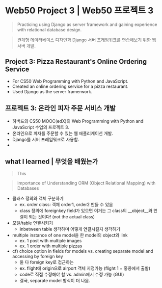 # Web50 Project 3 | Web50 프로젝트 3
> Practicing using Django as server framework and gaining experience with relational database design.

> 관계형 데이터베이스 디자인과 Django 서버 프레임워크를 연습해보기 위한 웹 서버 개발.

## Project 3: Pizza Restaurant's Online Ordering Service
- For CS50 Web Programming with Python and JavaScript.
- Created an online ordering service for a pizza restaurant.
- Used Django as the server framerwork.


## 프로젝트 3: 온라인 피자 주문 서비스 개발
- 하버드의 CS50 MOOC(edX)의 Web Programming with Python and JavaScript 수업의 프로젝트 3.
- 온라인으로 피자를 주문할 수 있는 웹 애플리케이션 개발.
- Django를 서버 프레임워크로 사용함.
- 


## what I learned | 무엇을 배웠는가
> This

> Importance of Understanding ORM (Object Relational Mapping) with Databases
- 클래스 정의와 객체 구분하기
    - ex. order class: 객체 order1, order2 만들 수 있음
    - class 정의에 foreignkey field가 있으면 이거는 그 class의 __object__와 연결이 되는 것이다! (not the actual class)
- 모델/table 연결시키기
    - inbetween table 생각하며 어떻게 연결시킬지 생각하기
- multiple instance of one model을 한 model의 object와 link 
    - ex. 1 post with multiple images
    - ex. 1 order with multiple pizzas
- cf) choice option in fields for models vs. creating separate model and accessing by foreign key
    - 둘 다 foreign key로 접근하는 
    - ex. flight에 origin으로 airport 객체 지정가능 (flight 1 = 홍콩에서 출발)
    - code로 직접 수정해야 함 vs. admin에서 수정 가능 (GUI)
    - 결국, separate model 방식이 더 나음.
